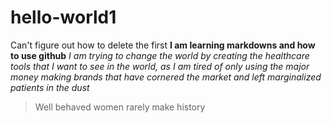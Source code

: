 # hello-world1
Can't figure out how to delete the first
**I am learning markdowns and how to use github**
*I am trying to change the world by creating the healthcare tools that I want to see in the world, as I am tired of only using the major money making brands that have cornered the market and left marginalized patients in the dust*
>Well behaved women rarely make history
